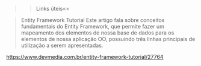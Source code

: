 >>Links úteis<<

>Entity Framework Tutorial
Este artigo fala sobre conceitos fundamentais do Entity Framework, que permite fazer um mapeamento dos elementos de nossa base de dados para os elementos de nossa aplicação OO, possuindo três linhas principais de utilização a serem apresentadas.

https://www.devmedia.com.br/entity-framework-tutorial/27764

